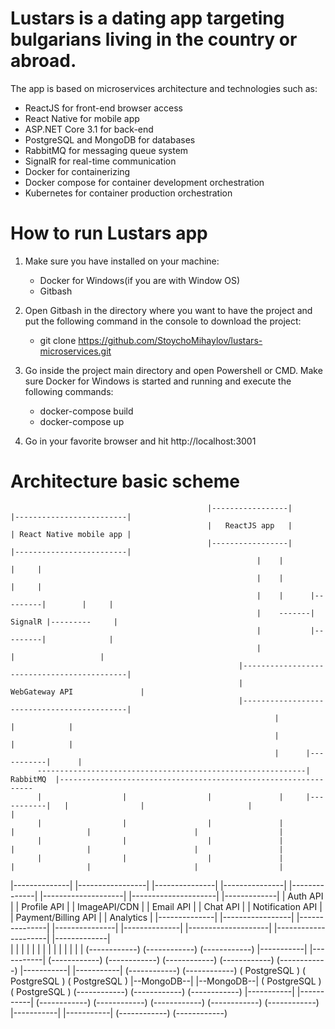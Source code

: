# Lustars is a dating app targeting bulgarians living in the country or abroad. 
The app is based on microservices architecture and technologies such as: 
  - ReactJS for front-end browser access
  - React Native for mobile app
  - ASP.NET Core 3.1 for back-end 
  - PostgreSQL and MongoDB for databases
  - RabbitMQ for messaging queue system
  - SignalR for real-time communication
  - Docker for containerizing
  - Docker compose for container development orchestration
  - Kubernetes for container production orchestration

# How to run Lustars app
1. Make sure you have installed on your machine: 
    - Docker for Windows(if you are with Window OS)
    - Gitbash

2. Open Gitbash in the directory where you want to have the project and put the following command in the console to download the project:
    - git clone https://github.com/StoychoMihaylov/lustars-microservices.git

3. Go inside the project main directory and open Powershell or CMD. Make sure Docker for Windows is started and running and execute the following commands:
    - docker-compose build
    - docker-compose up
    
4. Go in your favorite browser and hit http://localhost:3001




# Architecture basic scheme
                                                |-----------------|                  |-------------------------|
                                                |   ReactJS app   |                  | React Native mobile app |
                                                |-----------------|                  |-------------------------|
                                                           |    |                         |     |
                                                           |    |                         |     |  
                                                           |    |      |---------|        |     |
                                                           |    -------| SignalR |---------     |
                                                           |           |---------|              |
                                                           |                |                   |
                                                       |--------------------------------------------|
                                                       |               WebGateway API               |
                                                       |--------------------------------------------|     
                                                               |            |            |
                                                               |            |            |   
                                                               |      |-----------|      |       
          ------------------------------------------------------------| RabbitMQ  |----------------------------------------------------------------
          |                  |                  |               |     |-----------|   |                |                       |                  |         
          |                  |                  |               |                     |                |                       |                  |
          |                  |                  |               |                     |                |                       |                  |
          |                  |                  |               |                     |                |                       |                  |
  |--------------| |-----------------| |---------------| |---------------| |--------------| |--------------------| |---------------------| |-------------|
  |   Auth API   | |   Profile API   | | ImageAPI/CDN  | |   Email API   | |   Chat API   | |  Notification API  | | Payment/Billing API | |  Analytics  | 
  |--------------| |-----------------| |---------------| |---------------| |--------------| |--------------------| |---------------------| |-------------|  
          |                  |                                   |                 |                   |                      |                   |
          |                  |                                   |                 |                   |                      |                   |
   (------------)      (------------)                     (------------)     |-----------|       |-----------|          (------------)      (------------)
   (------------)      (------------)                     (------------)     |-----------|       |-----------|          (------------)      (------------) 
   ( PostgreSQL )      ( PostgreSQL )                     ( PostgreSQL )     |--MongoDB--|       |--MongoDB--|          ( PostgreSQL )      ( PostgreSQL )
   (------------)      (------------)                     (------------)     |-----------|       |-----------|          (------------)      (------------)
   (------------)      (------------)                     (------------)     |-----------|       |-----------|          (------------)      (------------)




